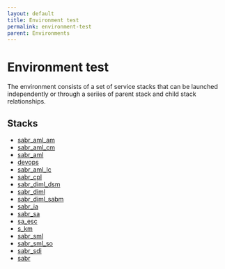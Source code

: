 ```yaml
---
layout: default
title: Environment test
permalink: environment-test
parent: Environments
---
```


# Environment test
The environment consists of a set of service stacks that can be launched independently or through a seriies of 
parent stack and child stack relationships.

## Stacks
* [sabr_aml_am](environment--sabr-aml-am-test)
* [sabr_aml_cm](environment--sabr-aml-cm-test)
* [sabr_aml](environment--sabr-aml-test)
* [devops](environment--sabr-aml-dsom-test)
* [sabr_aml_lc](environment--sabr-aml-lc-test)
* [sabr_cpl](environment--sabr-cpl-test)
* [sabr_diml_dsm](environment--sabr-diml-dsm-test)
* [sabr_diml](environment--sabr-diml-test)
* [sabr_diml_sabm](environment--sabr-diml-sabm-test)
* [sabr_ia](environment--sabr-ia-test)
* [sabr_sa](environment--sabr-sa-test)
* [sa_esc](environment--sabr-sa-esc-test)
* [s_km](environment--sabr-sa-km-test)
* [sabr_sml](environment--sabr-sml-test)
* [sabr_sml_so](environment--sabr-sml-so-test)
* [sabr_sdi](environment--sabr-sdi-test)
* [sabr](environment--sabr-test)
    
